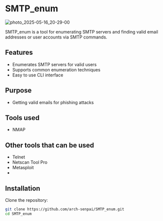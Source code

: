 # SMTP_enum
![photo_2025-05-16_20-29-00](https://github.com/user-attachments/assets/9cf9065e-57c3-41c7-9d19-1931811d78ce)

SMTP_enum is a tool for enumerating SMTP servers and finding valid email addresses or user accounts via SMTP commands.

## Features

- Enumerates SMTP servers for valid users
- Supports common enumeration techniques
- Easy to use CLI interface

## Purpose
- Getting valid emails for phishing attacks

## Tools used 
- NMAP

## Other tools that can be used 
- Telnet
- Netscan Tool Pro
- Metasploit
- 


## Installation

Clone the repository:

```bash
git clone https://github.com/arch-senpai/SMTP_enum.git
cd SMTP_enum
